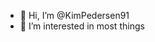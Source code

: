 - 👋 Hi, I’m @KimPedersen91
- 👀 I’m interested in most things

<!---
KimPedersen91/KimPedersen91 is a ✨ special ✨ repository because its `README.md` (this file) appears on your GitHub profile.
You can click the Preview link to take a look at your changes.
--->
